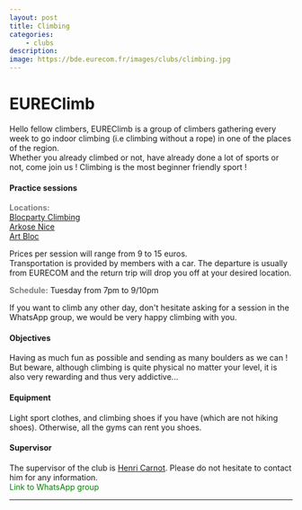 ```yaml
---
layout: post
title: Climbing
categories:
    - clubs
description:
image: https://bde.eurecom.fr/images/clubs/climbing.jpg
---
```

# EUREClimb

Hello fellow climbers, EUREClimb is a group of climbers gathering every week to go indoor climbing (i.e climbing without a rope) in one of the places of the region.<br>
Whether you already climbed or not, have already done a lot of sports or not, come join us ! Climbing is the most beginner friendly sport !

#### Practice sessions
<i class="fa-solid fa-location-dot"></i> <b style="color: grey;">Locations:</b> <br> <a href="https://www.google.fr/maps/place/Blocparty+climbing/@43.6114273,6.9700369,17z/data=!3m1!4b1!4m5!3m4!1s0x12cc29abffdc6719:0x4a2876d17d1742c9!8m2!3d43.6114234!4d6.9722256" target="_blank">Blocparty Climbing</a> <br> <a href="https://www.google.fr/maps/place/Arkose+Nice/@43.706069,7.1916052,17z/data=!3m1!4b1!4m5!3m4!1s0x12cdd19473373883:0xb3a20ee09133aa0e!8m2!3d43.7060651!4d7.1937939" target="_blank">Arkose Nice</a><br>
<a href="https://www.google.fr/maps/place/Art+Bloc./@43.7102427,7.1910839,17z/data=!3m1!4b1!4m5!3m4!1s0x12cdd1e455edd42d:0x4afb519ee164e07b!8m2!3d43.7102388!4d7.1932726" target="_blank">Art Bloc</a><br>

Prices per session will range from 9 to 15 euros.<br>
Transportation is provided by members with a car. The departure is usually from EURECOM and the return trip will drop you off at your desired location.


<i class="fa-solid fa-calendar-days"></i> <b style="color: grey;">Schedule:</b> Tuesday from 7pm to 9/10pm

If you want to climb any other day, don't hesitate asking for a session in the WhatsApp group, we would be very happy climbing with you.

#### Objectives

Having as much fun as possible and sending as many boulders as we can ! But beware, although climbing is quite physical no matter your level, it is also very rewarding and thus very addictive...


#### Equipment

Light sport clothes, and climbing shoes if you have (which are not hiking shoes). Otherwise, all the gyms can rent you shoes.

#### Supervisor 
The supervisor of the club is [Henri Carnot](mailto:<carnot@eurecom.fr>). 
Please do not hesitate to contact him for any information.  
<i class="fa-brands fa-whatsapp" style="color:green"></i> <a style="color:green;text-decoration:none" href="https://chat.whatsapp.com/FQRhdlXGYrhGC6pbYJsz4I" target="_blank">Link to WhatsApp group</a>

---

